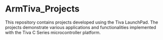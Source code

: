 # ArmTiva_Projects
 This repository contains projects developed using the Tiva LaunchPad. The projects demonstrate various applications and functionalities implemented with the Tiva C Series microcontroller platform.
